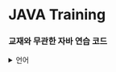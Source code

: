 # JAVA Training

### 교재와 무관한 자바 연습 코드

<details>
<summary>
  언어
</summary>
  <br>
  
![java](https://img.shields.io/badge/Java-437291?style=for-the-badge&logo=openjdk&logoColor=white)

</details>





